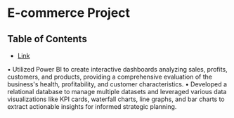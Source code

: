 # E-commerce Project

## Table of Contents

- [Link](#https://app.powerbi.com/view?r=eyJrIjoiYTUyZGE4OTYtM2Q2Yy00NDFjLThjYTUtNjlkZjcyZmMxZDUyIiwidCI6IjZmMGJiNzJmLTUzNzctNGRkZi05MzZhLWI2YzcyYmYyMWFlMiIsImMiOjF9)


• Utilized Power BI to create interactive dashboards analyzing sales, profits, customers, and products, providing a comprehensive evaluation of the business's health, profitability, and customer characteristics.
• Developed a relational database to manage multiple datasets and leveraged various data visualizations like KPI cards, waterfall charts, line graphs, and bar charts to extract actionable insights for informed strategic planning.

